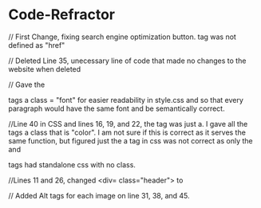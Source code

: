 # Code-Refractor

// First Change, fixing search engine optimization button. <a> tag was not defined as "href"

// Deleted Line 35, unecessary line of code that made no changes to the website when deleted

// Gave the <p> tags a class = "font" for easier readability in style.css and so that every paragraph would have the same font and be semantically correct.

//Line 40 in CSS and lines 16, 19, and 22, the tag was just a. I gave all the <a> tags a class that is "color". I am not sure if this is correct as it serves the same function, but figured just the a tag in css was not correct as only the <a> and <p> tags had standalone css with no class.

//Lines 11 and 26, changed <div= class="header"> to <section class="header">

// Added Alt tags for each image on line 31, 38, and 45.